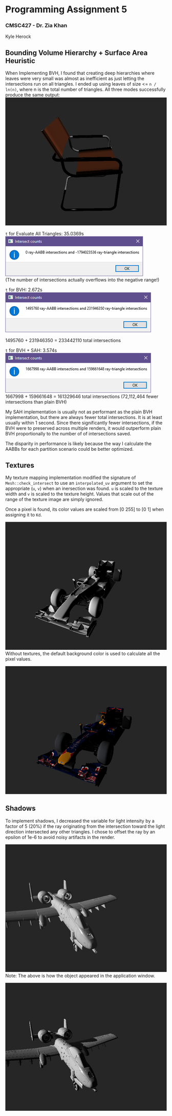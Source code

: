 # Programming Assignment 5
### CMSC427 - Dr. Zia Khan
Kyle Herock

## Bounding Volume Hierarchy + Surface Area Heuristic
When Implementing BVH, I found that creating deep hierarchies where leaves were very small was almost as inefficient as just letting the intersections run on all triangles. I ended up using leaves of size <= `n / ln(n)`, where n is the total number of triangles. All three modes successfully produce the same output:
![](img/bvh_a0.png)

`t` for Evaluate All Triangles: 35.0369s  
![](img/bvh_a1.png)  
(The number of intersections actually overflows into the negative range!)

`t` for BVH: 2.672s  
![](img/bvh_b.png)  

1495760 + 231946350 = 233442110 total intersections

`t` for BVH + SAH: 3.574s  
![](img/bvh_sah.png)  
1667998 + 159661648 = 161329646 total intersections (72,112,464 fewer intersections than plain BVH)

My SAH implementation is usually not as performant as the plain BVH implementation, but there are always fewer total intersections. It is at least usually within 1 second.
Since there significantly fewer intersections, if the BVH were to preserved across
multiple renders, it would outperform plain BVH proportionally to the number of of
intersections saved.

The disparity in performance is likely because the way I calculate the AABBs for each
partition scenario could be better optimized.

## Textures
My texture mapping implementation modified the signature of `Mesh::check_intersect` to
use an `interpolated_uv` argument to set the appropriate (`u`, `v`) when an inersection
was found. `u` is scaled to the texture width and `v` is scaled to the texture height.
Values that scale out of the range of the texture image are simply ignored.

Once a pixel is found, its color values are scaled from [0 255] to [0 1] when assigning it to
`Kd`.

![](img/texture_a.png)  
Without textures, the default background color is used to calculate all the pixel values.

![](img/texture_b.png)

## Shadows
To implement shadows, I decreased the variable for light intensity by a factor of 5 (20%)
if the ray originating from the intersection toward the light direction intersected any other triangles.
I chose to offset the ray by an epsilon of 1e-6 to avoid noisy artifacts in the render.

![](img/shadow_a.png)  
Note: The above is how the object appeared in the application window.

![](img/shadow_b.png)
